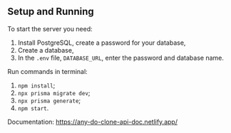 ## Setup and Running

To start the server you need:

1. Install PostgreSQL, create a password for your database,
2. Create a database,
3. In the `.env` file, `DATABASE_URL`, enter the password and database name.

Run commands in terminal:

1. `npm install`;
2. `npx prisma migrate dev`;
3. `npx prisma generate`;
4. `npm start`.

Documentation: https://any-do-clone-api-doc.netlify.app/